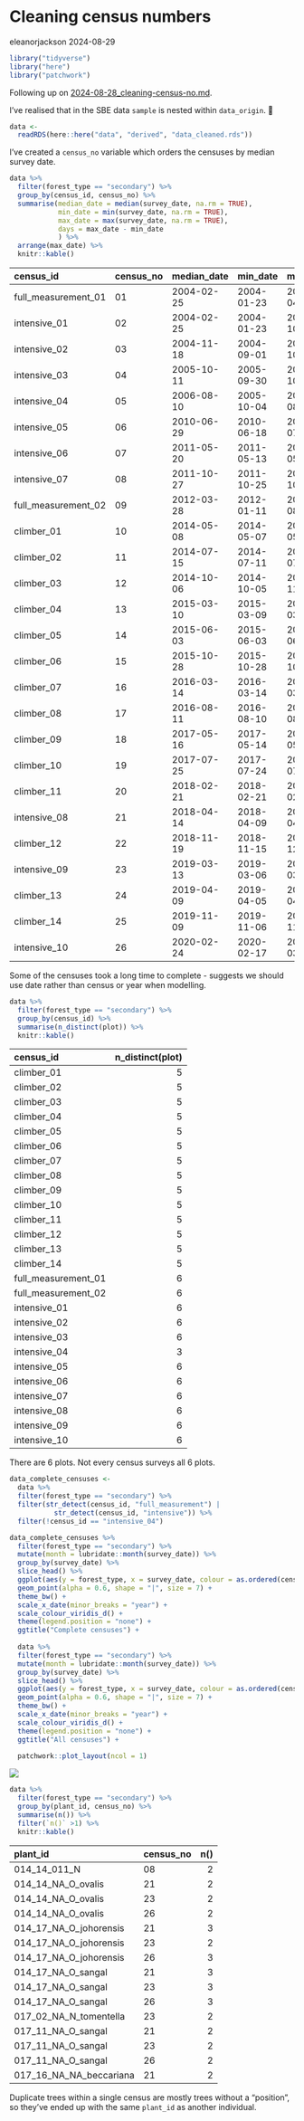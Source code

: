 # Cleaning census numbers
eleanorjackson
2024-08-29

``` r
library("tidyverse")
library("here")
library("patchwork")
```

Following up on
[2024-08-28_cleaning-census-no.md](code/notebooks/2024-08-28_cleaning-census-no.md).

I’ve realised that in the SBE data `sample` is nested within
`data_origin`. :facepalm:

``` r
data <- 
  readRDS(here::here("data", "derived", "data_cleaned.rds"))
```

I’ve created a `census_no` variable which orders the censuses by median
survey date.

``` r
data %>% 
  filter(forest_type == "secondary") %>% 
  group_by(census_id, census_no) %>% 
  summarise(median_date = median(survey_date, na.rm = TRUE),
            min_date = min(survey_date, na.rm = TRUE),
            max_date = max(survey_date, na.rm = TRUE),
            days = max_date - min_date
            ) %>% 
  arrange(max_date) %>% 
  knitr::kable()
```

| census_id           | census_no | median_date | min_date   | max_date   | days     |
|:--------------------|:----------|:------------|:-----------|:-----------|:---------|
| full_measurement_01 | 01        | 2004-02-25  | 2004-01-23 | 2004-04-01 | 69 days  |
| intensive_01        | 02        | 2004-02-25  | 2004-01-23 | 2005-10-04 | 620 days |
| intensive_02        | 03        | 2004-11-18  | 2004-09-01 | 2005-10-04 | 398 days |
| intensive_03        | 04        | 2005-10-11  | 2005-09-30 | 2005-10-25 | 25 days  |
| intensive_04        | 05        | 2006-08-10  | 2005-10-04 | 2006-08-18 | 318 days |
| intensive_05        | 06        | 2010-06-29  | 2010-06-18 | 2010-07-02 | 14 days  |
| intensive_06        | 07        | 2011-05-20  | 2011-05-13 | 2011-05-28 | 15 days  |
| intensive_07        | 08        | 2011-10-27  | 2011-10-25 | 2011-10-31 | 6 days   |
| full_measurement_02 | 09        | 2012-03-28  | 2012-01-11 | 2012-08-28 | 230 days |
| climber_01          | 10        | 2014-05-08  | 2014-05-07 | 2014-05-22 | 15 days  |
| climber_02          | 11        | 2014-07-15  | 2014-07-11 | 2014-07-17 | 6 days   |
| climber_03          | 12        | 2014-10-06  | 2014-10-05 | 2014-11-18 | 44 days  |
| climber_04          | 13        | 2015-03-10  | 2015-03-09 | 2015-03-11 | 2 days   |
| climber_05          | 14        | 2015-06-03  | 2015-06-03 | 2015-06-08 | 5 days   |
| climber_06          | 15        | 2015-10-28  | 2015-10-28 | 2015-10-28 | 0 days   |
| climber_07          | 16        | 2016-03-14  | 2016-03-14 | 2016-03-15 | 1 days   |
| climber_08          | 17        | 2016-08-11  | 2016-08-10 | 2016-08-12 | 2 days   |
| climber_09          | 18        | 2017-05-16  | 2017-05-14 | 2017-05-17 | 3 days   |
| climber_10          | 19        | 2017-07-25  | 2017-07-24 | 2017-07-27 | 3 days   |
| climber_11          | 20        | 2018-02-21  | 2018-02-21 | 2018-02-26 | 5 days   |
| intensive_08        | 21        | 2018-04-14  | 2018-04-09 | 2018-04-21 | 12 days  |
| climber_12          | 22        | 2018-11-19  | 2018-11-15 | 2018-12-04 | 19 days  |
| intensive_09        | 23        | 2019-03-13  | 2019-03-06 | 2019-03-16 | 10 days  |
| climber_13          | 24        | 2019-04-09  | 2019-04-05 | 2019-04-13 | 8 days   |
| climber_14          | 25        | 2019-11-09  | 2019-11-06 | 2019-11-11 | 5 days   |
| intensive_10        | 26        | 2020-02-24  | 2020-02-17 | 2020-03-03 | 15 days  |

Some of the censuses took a long time to complete - suggests we should
use date rather than census or year when modelling.

``` r
data %>% 
  filter(forest_type == "secondary") %>% 
  group_by(census_id) %>% 
  summarise(n_distinct(plot)) %>% 
  knitr::kable()
```

| census_id           | n_distinct(plot) |
|:--------------------|-----------------:|
| climber_01          |                5 |
| climber_02          |                5 |
| climber_03          |                5 |
| climber_04          |                5 |
| climber_05          |                5 |
| climber_06          |                5 |
| climber_07          |                5 |
| climber_08          |                5 |
| climber_09          |                5 |
| climber_10          |                5 |
| climber_11          |                5 |
| climber_12          |                5 |
| climber_13          |                5 |
| climber_14          |                5 |
| full_measurement_01 |                6 |
| full_measurement_02 |                6 |
| intensive_01        |                6 |
| intensive_02        |                6 |
| intensive_03        |                6 |
| intensive_04        |                3 |
| intensive_05        |                6 |
| intensive_06        |                6 |
| intensive_07        |                6 |
| intensive_08        |                6 |
| intensive_09        |                6 |
| intensive_10        |                6 |

There are 6 plots. Not every census surveys all 6 plots.

``` r
data_complete_censuses <-
  data %>% 
  filter(forest_type == "secondary") %>% 
  filter(str_detect(census_id, "full_measurement") |
           str_detect(census_id, "intensive")) %>% 
  filter(!census_id == "intensive_04") 
```

``` r
data_complete_censuses %>% 
  filter(forest_type == "secondary") %>% 
  mutate(month = lubridate::month(survey_date)) %>% 
  group_by(survey_date) %>% 
  slice_head() %>% 
  ggplot(aes(y = forest_type, x = survey_date, colour = as.ordered(census_no))) +
  geom_point(alpha = 0.6, shape = "|", size = 7) +
  theme_bw() +
  scale_x_date(minor_breaks = "year") +
  scale_colour_viridis_d() +
  theme(legend.position = "none") +
  ggtitle("Complete censuses") +
  
  data %>% 
  filter(forest_type == "secondary") %>% 
  mutate(month = lubridate::month(survey_date)) %>% 
  group_by(survey_date) %>% 
  slice_head() %>% 
  ggplot(aes(y = forest_type, x = survey_date, colour = as.ordered(census_no))) +
  geom_point(alpha = 0.6, shape = "|", size = 7) +
  theme_bw() +
  scale_x_date(minor_breaks = "year") +
  scale_colour_viridis_d() +
  theme(legend.position = "none") +
  ggtitle("All censuses") +
  
  patchwork::plot_layout(ncol = 1)
```

![](figures/2024-08-29_cleaning-census-no/unnamed-chunk-5-1.png)

``` r
data %>% 
  filter(forest_type == "secondary") %>%
  group_by(plant_id, census_no) %>% 
  summarise(n()) %>% 
  filter(`n()` >1) %>% 
  knitr::kable()
```

| plant_id                | census_no | n() |
|:------------------------|:----------|----:|
| 014_14_011_N            | 08        |   2 |
| 014_14_NA_O_ovalis      | 21        |   2 |
| 014_14_NA_O_ovalis      | 23        |   2 |
| 014_14_NA_O_ovalis      | 26        |   2 |
| 014_17_NA_O_johorensis  | 21        |   3 |
| 014_17_NA_O_johorensis  | 23        |   2 |
| 014_17_NA_O_johorensis  | 26        |   3 |
| 014_17_NA_O_sangal      | 21        |   3 |
| 014_17_NA_O_sangal      | 23        |   3 |
| 014_17_NA_O_sangal      | 26        |   3 |
| 017_02_NA_N_tomentella  | 23        |   2 |
| 017_11_NA_O_sangal      | 21        |   2 |
| 017_11_NA_O_sangal      | 23        |   2 |
| 017_11_NA_O_sangal      | 26        |   2 |
| 017_16_NA_NA_beccariana | 21        |   2 |

Duplicate trees within a single census are mostly trees without a
“position”, so they’ve ended up with the same `plant_id` as another
individual.

